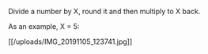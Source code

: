 Divide a number by X, round it and then multiply to X back.

As an example, X = 5:

[[/uploads/IMG_20191105_123741.jpg]]